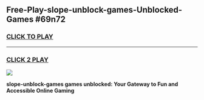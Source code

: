 
## Free-Play-slope-unblock-games-Unblocked-Games #69n72
<h3>
<a href="https://news.freeplayer.one?title=slope-unblock-games&ref=8M">CLICK TO PLAY</a></h3>
<hr>

<h3>
<a href="https://news.freeplayer.one?title=slope-unblock-games&ref=8M">CLICK 2 PLAY</a>
  
</h3>

<a href="https://news.freeplayer.one?title=slope-unblock-games&ref=8M"><img src="https://clearcache.store/games.png"></a>


**slope-unblock-games games unblocked: Your Gateway to Fun and Accessible Online Gaming**
